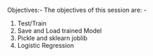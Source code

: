 Objectives:-
The objectives of this session are: -
 1. Test/Train
 2. Save and Load trained Model
 3. Pickle and sklearn joblib
 4. Logistic Regression
